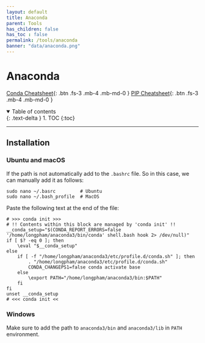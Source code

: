 ```yaml
---
layout: default
title: Anaconda
parent: Tools
has_children: false
has_toc : false
permalink: /tools/anaconda
banner: "data/anaconda.png"
---
```


# Anaconda

[Conda Cheatsheet](data/conda_cheatsheet.pdf){: .btn .fs-3 .mb-4 .mb-md-0 }
[PIP Cheatsheet](data/pip_cheatsheet.pdf){: .btn .fs-3 .mb-4 .mb-md-0 }

<details open markdown="block">
  <summary>Table of contents</summary>
  {: .text-delta }
  1. TOC
  {:toc}
</details>

---

## Installation

### Ubuntu and macOS

If the path is not automatically add to the `.bashrc` file. So in this case, we can manually add it as follows:

```shell
sudo nano ~/.basrc         # Ubuntu
sudo nano ~/.bash_profile  # MacOS
```

Paste the following text at the end of the file:

```shell
# >>> conda init >>>
# !! Contents within this block are managed by 'conda init' !!
__conda_setup="$(CONDA_REPORT_ERRORS=false '/home/longpham/anaconda3/bin/conda' shell.bash hook 2> /dev/null)"
if [ $? -eq 0 ]; then
    \eval "$__conda_setup"
else
    if [ -f "/home/longpham/anaconda3/etc/profile.d/conda.sh" ]; then
        . "/home/longpham/anaconda3/etc/profile.d/conda.sh"
        CONDA_CHANGEPS1=false conda activate base
    else
        \export PATH="/home/longpham/anaconda3/bin:$PATH"
    fi
fi
unset __conda_setup
# <<< conda init <<
```

### Windows

Make sure to add the path to `anaconda3/bin` and `anaconda3/lib` in `PATH` environment.
